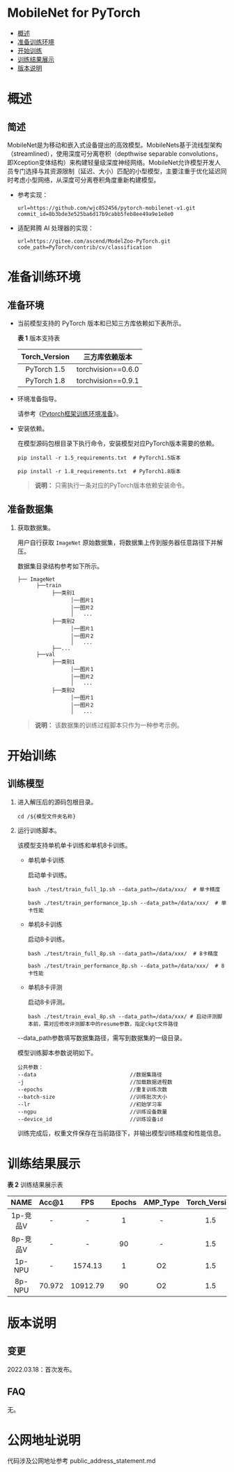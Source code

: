 # MobileNet for PyTorch

-   [概述](概述.md)
-   [准备训练环境](准备训练环境.md)
-   [开始训练](开始训练.md)
-   [训练结果展示](训练结果展示.md)
-   [版本说明](版本说明.md)


# 概述

## 简述

MobileNet是为移动和嵌入式设备提出的高效模型。MobileNets基于流线型架构（streamlined），使用深度可分离卷积（depthwise separable convolutions，即Xception变体结构）来构建轻量级深度神经网络。MobileNet允许模型开发人员专门选择与其资源限制（延迟、大小）匹配的小型模型，主要注重于优化延迟同时考虑小型网络，从深度可分离卷积角度重新构建模型。

- 参考实现：

  ```
  url=https://github.com/wjc852456/pytorch-mobilenet-v1.git
  commit_id=8b3bde3e525ba6d17b9cabb5feb8ee49a9e1e8e0
  ```

- 适配昇腾 AI 处理器的实现：

  ```
  url=https://gitee.com/ascend/ModelZoo-PyTorch.git
  code_path=PyTorch/contrib/cv/classification
  ```

# 准备训练环境

## 准备环境

- 当前模型支持的 PyTorch 版本和已知三方库依赖如下表所示。

  **表 1**  版本支持表

  | Torch_Version      | 三方库依赖版本                                 |
  | :--------: | :----------------------------------------------------------: |
  | PyTorch 1.5 | torchvision==0.6.0 |
  | PyTorch 1.8 | torchvision==0.9.1 |
  
- 环境准备指导。

  请参考《[Pytorch框架训练环境准备](https://www.hiascend.com/document/detail/zh/ModelZoo/pytorchframework/ptes)》。
  
- 安装依赖。

  在模型源码包根目录下执行命令，安装模型对应PyTorch版本需要的依赖。
  ```
  pip install -r 1.5_requirements.txt  # PyTorch1.5版本
  
  pip install -r 1.8_requirements.txt  # PyTorch1.8版本
  ```
  > **说明：** 
  >只需执行一条对应的PyTorch版本依赖安装命令。

## 准备数据集

1. 获取数据集。

   用户自行获取 `ImageNet` 原始数据集，将数据集上传到服务器任意路径下并解压。

   数据集目录结构参考如下所示。

   ```
   ├── ImageNet
         ├──train
              ├──类别1
                    │──图片1
                    │──图片2
                    │   ...       
              ├──类别2
                    │──图片1
                    │──图片2
                    │   ...   
              ├──...                     
         ├──val  
              ├──类别1
                    │──图片1
                    │──图片2
                    │   ...       
              ├──类别2
                    │──图片1
                    │──图片2
                    │   ...              
   ```
   > **说明：** 
   >该数据集的训练过程脚本只作为一种参考示例。


# 开始训练

## 训练模型

1. 进入解压后的源码包根目录。

   ```
   cd /${模型文件夹名称} 
   ```

2. 运行训练脚本。

   该模型支持单机单卡训练和单机8卡训练。

   - 单机单卡训练

     启动单卡训练。

     ```
     bash ./test/train_full_1p.sh --data_path=/data/xxx/  # 单卡精度
     
     bash ./test/train_performance_1p.sh --data_path=/data/xxx/  # 单卡性能
     ```

   - 单机8卡训练

     启动8卡训练。

     ```
     bash ./test/train_full_8p.sh --data_path=/data/xxx/  # 8卡精度
     
     bash ./test/train_performance_8p.sh --data_path=/data/xxx/  # 8卡性能
     ```

   - 单机8卡评测

     启动8卡评测。

     ```
     bash ./test/train_eval_8p.sh --data_path=/data/xxx/ # 启动评测脚本前，需对应修改评测脚本中的resume参数，指定ckpt文件路径
     ```

   --data_path参数填写数据集路径，需写到数据集的一级目录。
   
   模型训练脚本参数说明如下。
   
   ```
   公共参数：
   --data                              //数据集路径
   -j                                  //加载数据进程数      
   --epochs                            //重复训练次数
   --batch-size                        //训练批次大小
   --lr                                //初始学习率
   --ngpu                              //训练设备数量
   --device_id                         //训练设备id
   ```
   
   训练完成后，权重文件保存在当前路径下，并输出模型训练精度和性能信息。

# 训练结果展示

**表 2**  训练结果展示表

|   NAME   | Acc@1 | FPS  | Epochs | AMP_Type | Torch_Version |
| :------: | :---: | :--: | :----: | :------: | :-----------: |
| 1p-竞品V |   -   | -  |   1    |    -     |      1.5      |
| 8p-竞品V |   -   | -  |  90   |    -     |      1.5      |
|  1p-NPU  |   -   | 1574.13 |   1    |    O2    |      1.5      |
|  8p-NPU  | 70.972 | 10912.79 |  90   |    O2    |      1.5      |

# 版本说明

## 变更

2022.03.18：首次发布。

## FAQ

无。

# 公网地址说明

代码涉及公网地址参考 public_address_statement.md